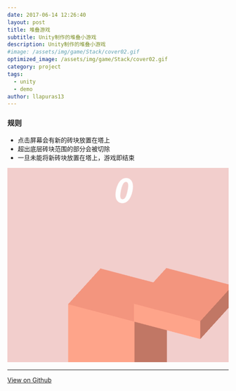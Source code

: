 ```yaml
---
date: 2017-06-14 12:26:40
layout: post
title: 堆叠游戏
subtitle: Unity制作的堆叠小游戏
description: Unity制作的堆叠小游戏
#image: /assets/img/game/Stack/cover02.gif
optimized_image: /assets/img/game/Stack/cover02.gif
category: project
tags:
  - unity
  - demo
author: llapuras13
---
```


### 规则

- 点击屏幕会有新的砖块放置在塔上
- 超出底层砖块范围的部分会被切除
- 一旦未能将新砖块放置在塔上，游戏即结束

![](../assets/img/game/Stack/cover02.gif)

<hr>

[View on Github](https://github.com/llapuras/the-Stack)